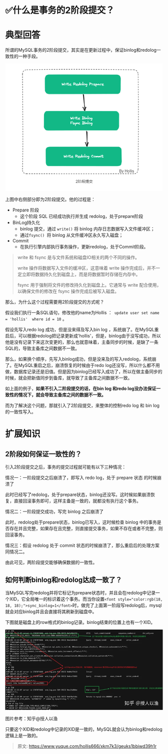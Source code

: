 # ✅什么是事务的2阶段提交？

# 典型回答


所谓的MySQL事务的2阶段提交，其实是在更新过程中，保证binlog和redolog一致性的一种手段。



![1692967297757-6f21cd6f-ca3e-4bf9-b890-cb2e47ef9ec9.png](./img/giyPnCN6um5Bnt1d/1692967297757-6f21cd6f-ca3e-4bf9-b890-cb2e47ef9ec9-823598.png)



上图中右侧部分即为2阶段提交。他的过程是：



+ Prepare 阶段
    - 这个阶段 SQL 已经成功执行并生成 redolog，处于prepare阶段
+ BinLog持久化
    - binlog 提交，通过 `write()` 将 binlog 内存日志数据写入文件缓冲区；
    - 通过`fsync() `将 binlog 从文件缓冲区永久写入磁盘；
+ Commit
    - 在执行引擎内部执行事务操作，更新redolog，处于Commit阶段。





> write 和 fsync 是与文件系统和磁盘IO相关的两个不同的操作。
>
> write 操作将数据写入文件的缓冲区，这意味着 write 操作完成后，并不一定立即将数据持久化到磁盘上，而是将数据暂时存储在内存中。
>
> fsync 用于强制将文件的修改持久化到磁盘上。它通常与 write 配合使用，以确保文件的修改在 fsync 操作完成后被写入磁盘。
>



那么，为什么这个过程需要用2阶段提交的方式呢？



假设我们执行一条SQL语句，修改他的name为Hollis ：` update user set name = 'hollis'  where id = 10` 。



假设先写入redo log 成功，但是没来得及写入bin log ，系统崩了。在MySQL重启后，可以根据redolog把记录更新成'hollis'，但是，binlog由于没写成功，所以他是没有记录下来这次变更的，那么也就意味着，主备同步的时候，是缺了一条SQL的，导致主备库之间数据不一致。



那么，如果换个顺序，先写入binlog成功，但是没来及的写入redolog，系统崩了。在MySQL重启之后，崩溃恢复的时候由于redo log还没写，所以什么都不用做，数据库记录还是旧值。但是因为binlog已经写入成功了，所以在做主备同步的时候，就会把新值同步到备库，就导致了主备库之间数据不一致。



如上面的例子，**如果不引入二阶段提交的话，在bin log 和redo log没办法保证一致性的情况下，就会导致主备库之间的数据不一致。**



而为了解决这个问题，那就引入了2阶段提交，来整体的控制redo log 和 bin log的一致性写入。



# 扩展知识


## 2阶段如何保证一致性的？


引入2阶段提交之后，事务的提交过程就可能有以下三种情况：



情况一：一阶段提交之后崩溃了，即写入 redo log，处于 prepare 状态 的时候崩溃了



此时已经写了redolog，处于prepare状态，binlog还没写。这时候如果崩溃恢复，直接回滚事务即可，这样主备是一致的，就都没有执行这个事务。



情况二：一阶段提交成功，写完 binlog 之后崩溃了



此时，redolog处于prepare状态，binlog已写入，这时候检查 binlog 中的事务是否存在并且完整，如果存在且完整，则直接提交事务，如果不存在或者不完整，则回滚事务。



情况三：假设 redolog 处于 commit 状态的时候崩溃了，那么重启后的处理方案同情况二。



由此可见，两阶段提交能够确保数据的一致性。

## <font style="color:rgb(18, 18, 18);">如何判断binlog和redolog达成一致了？</font>


<font style="color:rgb(18, 18, 18);">当MySQL写完redolog并将它标记为prepare状态时，并且会在redolog中记录一个XID，它全局唯一的标识着这个事务。而当你设置</font>`<font style="color:rgb(18, 18, 18);">sync_binlog=1</font>`<font style="color:rgb(18, 18, 18);">时，做完了上面第一阶段写redolog后，mysql就会对应binlog并且会直接将其刷新到磁盘中。</font>

<font style="color:rgb(18, 18, 18);"></font>

<font style="color:rgb(18, 18, 18);">下图就是磁盘上的row格式的binlog记录。binlog结束的位置上也有一个XID。</font>

<font style="color:rgb(18, 18, 18);"></font>

![1692963784172-6c7f5bca-2bcc-416b-a08e-c215df58bd51.webp](./img/giyPnCN6um5Bnt1d/1692963784172-6c7f5bca-2bcc-416b-a08e-c215df58bd51-262116.webp)

图片参考：知乎@授人以渔 

<font style="color:rgb(18, 18, 18);"></font>

<font style="color:rgb(18, 18, 18);">只要这个XID和redolog中记录的XID是一致的，MySQL就会认为binlog和redolog逻辑上是一致的。</font>

<font style="color:rgb(18, 18, 18);"></font>





> 原文: <https://www.yuque.com/hollis666/xkm7k3/geuks1bbiwd39h1r>